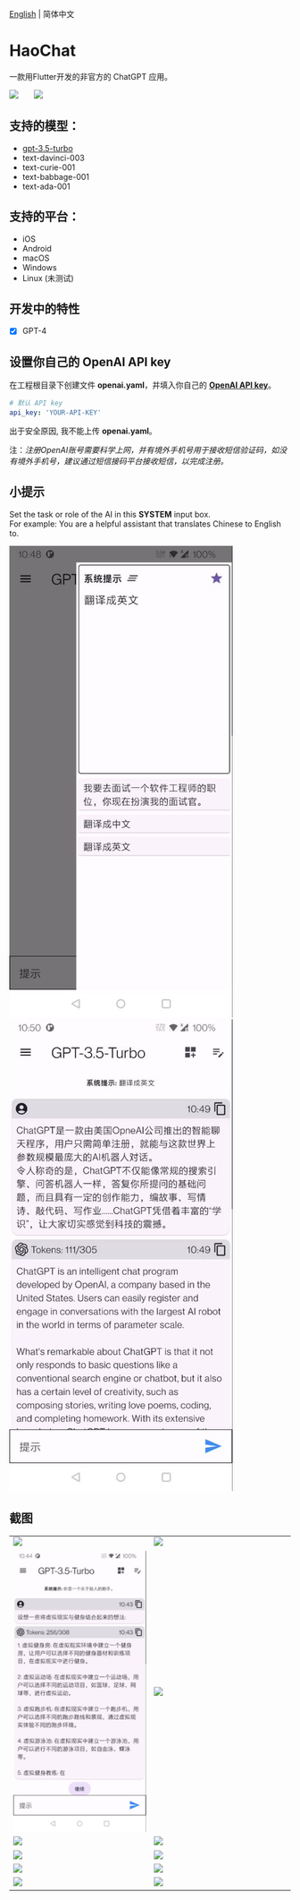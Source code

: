 [English](README.md) | 简体中文

# HaoChat

一款用Flutter开发的非官方的 ChatGPT 应用。

<img src="https://github.com/conghaonet/hao_chatgpt/raw/master/screenshots/flutter_logo.png" height="40"/>&emsp;&emsp;<img src="https://github.com/conghaonet/hao_chatgpt/raw/master/screenshots/openai_logo.png" height="40"/>

## 支持的模型：
* [gpt-3.5-turbo](https://platform.openai.com/docs/models/gpt-3-5)
* text-davinci-003
* text-curie-001
* text-babbage-001
* text-ada-001

## 支持的平台：
* iOS
* Android
* macOS
* Windows
* Linux (未测试)

## 开发中的特性
- [x] GPT-4

## 设置你自己的 OpenAI API key

在工程根目录下创建文件 **openai.yaml**，并填入你自己的 [**OpenAI API key**](https://beta.openai.com/account/api-keys)。
```yaml
# 默认 API key
api_key: 'YOUR-API-KEY'
```
出于安全原因, 我不能上传 **openai.yaml**。

注：_注册OpenAI账号需要科学上网，并有境外手机号用于接收短信验证码，如没有境外手机号，建议通过短信接码平台接收短信，以完成注册。_

## 小提示
Set the task or role of the AI in this **SYSTEM** input box.  
For example: You are a helpful assistant that translates Chinese to English to.

![](https://github.com/conghaonet/hao_chatgpt/blob/master/screenshots/zh/setsystem01.jpg) ![](https://github.com/conghaonet/hao_chatgpt/blob/master/screenshots/zh/setsystem02.jpg)

## 截图
<Table>
    <tr>
        <td width="50%">
            <img src="https://github.com/conghaonet/hao_chatgpt/blob/master/screenshots/zh/screenshot04.jpg"/>
        </td>
        <td width="50%">
            <img src="https://github.com/conghaonet/hao_chatgpt/blob/master/screenshots/zh/screenshot03.jpg"/>
        </td>
    </tr>
    <tr>
        <td width="50%">
            <img src="https://github.com/conghaonet/hao_chatgpt/blob/master/screenshots/zh/screenshot01.jpg"/>
        </td>
        <td width="50%">
            <img src="https://github.com/conghaonet/hao_chatgpt/blob/master/screenshots/zh/screenshot02.jpg"/>
        </td>
    </tr>
    <tr>
        <td width="50%">
            <img src="https://github.com/conghaonet/hao_chatgpt/blob/master/screenshots/zh/home.jpg"/>
        </td>
        <td width="50%">
            <img src="https://github.com/conghaonet/hao_chatgpt/blob/master/screenshots/zh/leftmenu02.jpg"/>
        </td>
    </tr>
    <tr>
        <td width="50%">
            <img src="https://github.com/conghaonet/hao_chatgpt/blob/master/screenshots/zh/screenshot05.jpg"/>
        </td>
        <td width="50%">
            <img src="https://github.com/conghaonet/hao_chatgpt/blob/master/screenshots/zh/screenshot06.jpg"/>
        </td>
    </tr>
    <tr>
        <td width="50%">
            <img src="https://github.com/conghaonet/hao_chatgpt/blob/master/screenshots/zh/gpt35turbo.jpg"/>
        </td>
        <td width="50%">
            <img src="https://github.com/conghaonet/hao_chatgpt/blob/master/screenshots/zh/nokey.jpg"/>
        </td>
    </tr>
    <tr>
        <td width="50%">
            <img src="https://github.com/conghaonet/hao_chatgpt/blob/master/screenshots/zh/settings.jpg"/>
        </td>
        <td width="50%">
            <img src="https://github.com/conghaonet/hao_chatgpt/blob/master/screenshots/zh/leftmenu01.jpg"/>
        </td>
    </tr>
</Table>
